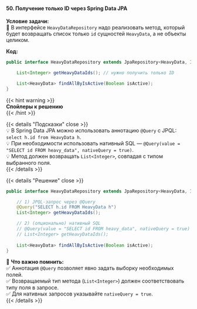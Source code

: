 #### 50. Получение только ID через Spring Data JPA

**Условие задачи:**  
📌 В интерфейсе `HeavyDataRepository` надо реализовать метод, который будет возвращать список только `id` сущностей `HeavyData`, а не объекты целиком.

**Код:**

```java
public interface HeavyDataRepository extends JpaRepository<HeavyData, Integer> {

    List<Integer> getHeavyDataIds(); // нужно получить только ID

    List<HeavyData> findAllByIsActive(Boolean isActive);
}
````

{{< hint warning >}}  
**Спойлеры к решению**  
{{< /hint >}}

{{< details "Подсказки" close >}}  
💡 В Spring Data JPA можно использовать аннотацию `@Query` с JPQL: `select h.id from HeavyData h`.  
💡 При необходимости использовать нативный SQL — `@Query(value = "SELECT id FROM heavy_data", nativeQuery = true)`.  
💡 Метод должен возвращать `List<Integer>`, совпадая с типом выбранного поля.  
{{< /details >}}

{{< details "Решение" close >}}

```java
public interface HeavyDataRepository extends JpaRepository<HeavyData, Integer> {

    // 1) JPQL-запрос через @Query
    @Query("SELECT h.id FROM HeavyData h")
    List<Integer> getHeavyDataIds();

    // 2) (опционально) нативный SQL
    // @Query(value = "SELECT id FROM heavy_data", nativeQuery = true)
    // List<Integer> getHeavyDataIds();
    
    List<HeavyData> findAllByIsActive(Boolean isActive);
}
```

📌 **Что важно помнить:**  
✅ Аннотация `@Query` позволяет явно задать выборку необходимых полей.  
✅ Возвращаемый тип метода (`List<Integer>`) должен соответствовать типу поля в запросе.  
✅ Для нативных запросов указывайте `nativeQuery = true`.  
{{< /details >}}